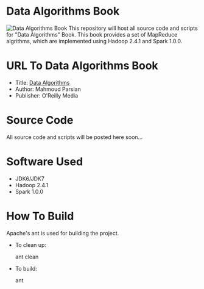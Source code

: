 Data Algorithms Book
====================
![Data Algorithms Book](http://akamaicovers.oreilly.com/images/0636920033950/rc_lrg.jpg)
This repository will host all source code and scripts for "Data Algorithms" Book.
This book provides a set of MapReduce algrithms, which are implemented using Hadoop 2.4.1 and Spark 1.0.0.

URL To Data Algorithms Book
===========================
* Title: [Data Algorithms](http://shop.oreilly.com/product/0636920033950.do)
* Author: Mahmoud Parsian
* Publisher: O'Reilly Media 

Source Code
===========
All source code and scripts will be posted here soon...

Software Used
=============
* JDK6/JDK7
* Hadoop 2.4.1
* Spark 1.0.0

How To Build
============
Apache's ant is used for building the project.
* To clean up:

  ant clean
* To build:

  ant
